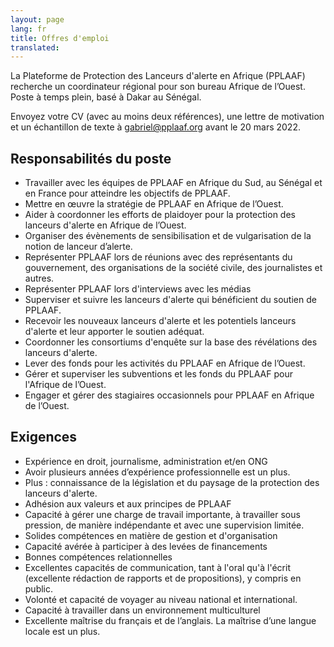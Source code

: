 ```yaml
---
layout: page
lang: fr
title: Offres d'emploi
translated: 
---
```


La Plateforme de Protection des Lanceurs d'alerte en Afrique (PPLAAF) recherche un coordinateur régional pour son bureau Afrique de l’Ouest. Poste à temps plein, basé à Dakar au Sénégal.

Envoyez votre CV (avec au moins deux références), une lettre de motivation et un échantillon de texte à [gabriel@pplaaf.org](mailto:gabriel@pplaaf.org) avant le 20 mars 2022.

## Responsabilités du poste

- Travailler avec les équipes de PPLAAF en Afrique du Sud, au Sénégal et en France pour atteindre les objectifs de PPLAAF.
- Mettre en œuvre la stratégie de PPLAAF en Afrique de l’Ouest.
- Aider à coordonner les efforts de plaidoyer pour la protection des lanceurs d'alerte en Afrique de l’Ouest.
- Organiser des évènements de sensibilisation et de vulgarisation de la notion de lanceur d’alerte.
- Représenter PPLAAF lors de réunions avec des représentants du gouvernement, des organisations de la société civile, des journalistes et autres.
- Représenter PPLAAF lors d'interviews avec les médias
- Superviser et suivre les lanceurs d'alerte qui bénéficient du soutien de PPLAAF.
- Recevoir les nouveaux lanceurs d'alerte et les potentiels lanceurs d'alerte et leur apporter le soutien adéquat.
- Coordonner les consortiums d'enquête sur la base des révélations des lanceurs d'alerte.
- Lever des fonds pour les activités du PPLAAF en Afrique de l’Ouest.
- Gérer et superviser les subventions et les fonds du PPLAAF pour l'Afrique de l’Ouest.
- Engager et gérer des stagiaires occasionnels pour PPLAAF en Afrique de l’Ouest.

## Exigences

- Expérience en droit, journalisme, administration et/en ONG
- Avoir plusieurs années d’expérience professionnelle est un plus.
- Plus : connaissance de la législation et du paysage de la protection des lanceurs d'alerte.
- Adhésion aux valeurs et aux principes de PPLAAF
- Capacité à gérer une charge de travail importante, à travailler sous pression, de manière indépendante et avec une supervision limitée.
- Solides compétences en matière de gestion et d'organisation
- Capacité avérée à participer à des levées de financements
- Bonnes compétences relationnelles
- Excellentes capacités de communication, tant à l'oral qu'à l'écrit (excellente rédaction de rapports et de propositions), y compris en public.
- Volonté et capacité de voyager au niveau national et international.
- Capacité à travailler dans un environnement multiculturel
- Excellente maîtrise du français et de l’anglais. La maîtrise d’une langue locale est un plus.
